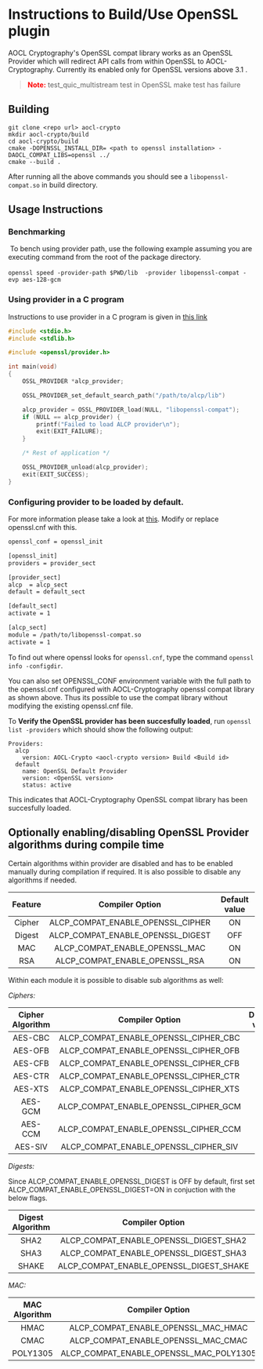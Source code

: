 # Instructions to Build/Use OpenSSL plugin
AOCL Cryptography's OpenSSL compat library works as an OpenSSL Provider which will redirect API calls from within OpenSSL to AOCL-Cryptography. Currently its enabled only for OpenSSL versions above 3.1 .
 
> <span style="color:red">__Note:__</span> test_quic_multistream test in OpenSSL make test has failure

## Building

```
git clone <repo url> aocl-crypto
mkdir aocl-crypto/build
cd aocl-crypto/build
cmake -DOPENSSL_INSTALL_DIR= <path to openssl installation> -DAOCL_COMPAT_LIBS=openssl ../
cmake --build .
```

After running all the above commands you should see a `libopenssl-compat.so` in build directory.

## Usage Instructions

### Benchmarking
​   To bench using provider path, use the following example assuming you are executing command from the root of the package directory.

​	```openssl speed -provider-path $PWD/lib  -provider libopenssl-compat -evp aes-128-gcm```

### Using provider in a C program

Instructions to use provider in a C program is given in [this link](https://github.com/openssl/openssl/blob/master/README-PROVIDERS.md)

```c
#include <stdio.h>
#include <stdlib.h>

#include <openssl/provider.h>

int main(void)
{
    OSSL_PROVIDER *alcp_provider;

	OSSL_PROVIDER_set_default_search_path("/path/to/alcp/lib")

    alcp_provider = OSSL_PROVIDER_load(NULL, "libopenssl-compat");
    if (NULL == alcp_provider) {
        printf("Failed to load ALCP provider\n");
        exit(EXIT_FAILURE);
    }

    /* Rest of application */

    OSSL_PROVIDER_unload(alcp_provider);
    exit(EXIT_SUCCESS);
}
```
### Configuring provider to be loaded by default.

For more information please take a look at [this](https://www.openssl.org/docs/manmaster/man5/config.html). Modify or replace openssl.cnf with this. 

```sh
openssl_conf = openssl_init

[openssl_init]
providers = provider_sect

[provider_sect]
alcp  = alcp_sect
default = default_sect

[default_sect]
activate = 1

[alcp_sect]
module = /path/to/libopenssl-compat.so
activate = 1
```

To find out where openssl looks for `openssl.cnf`, type the command ```openssl info -configdir```.

You can also set OPENSSL_CONF environment variable with the full path to the openssl.cnf configured with AOCL-Cryptography openssl compat library as shown above. Thus its possible to use the compat library without modifying the existing openssl.cnf file.

To **Verify the OpenSSL provider has been succesfully loaded**, run ```openssl list -providers``` which should show the following output:

```
Providers:
  alcp
    version: AOCL-Crypto <aocl-crypto version> Build <Build id>
  default
    name: OpenSSL Default Provider
    version: <OpenSSL version>
    status: active
```
This indicates that AOCL-Cryptography OpenSSL compat library has been succesfully loaded.

## Optionally enabling/disabling OpenSSL Provider algorithms during compile time

Certain algorithms within provider are disabled and has to be enabled manually during compilation if required. It is also possible to disable any algorithms if needed.

Feature | Compiler Option|Default value|
:------:|:--------------:|:-----------:|
|Cipher|ALCP_COMPAT_ENABLE_OPENSSL_CIPHER|ON|
|Digest|ALCP_COMPAT_ENABLE_OPENSSL_DIGEST|OFF|
|MAC   |ALCP_COMPAT_ENABLE_OPENSSL_MAC   |ON|
|RSA   | ALCP_COMPAT_ENABLE_OPENSSL_RSA  |ON|

Within each module it is possible to disable sub algorithms as well:

*Ciphers:*

Cipher Algorithm | Compiler Option|Default value|
:------:|:--------------:|:-----------:|
|AES-CBC|ALCP_COMPAT_ENABLE_OPENSSL_CIPHER_CBC|OFF|
|AES-OFB|ALCP_COMPAT_ENABLE_OPENSSL_CIPHER_OFB|ON|
|AES-CFB|ALCP_COMPAT_ENABLE_OPENSSL_CIPHER_CFB|ON|
|AES-CTR|ALCP_COMPAT_ENABLE_OPENSSL_CIPHER_CTR|ON|
|AES-XTS|ALCP_COMPAT_ENABLE_OPENSSL_CIPHER_XTS|ON|
|AES-GCM|ALCP_COMPAT_ENABLE_OPENSSL_CIPHER_GCM|ON|
|AES-CCM|ALCP_COMPAT_ENABLE_OPENSSL_CIPHER_CCM|OFF|
|AES-SIV|ALCP_COMPAT_ENABLE_OPENSSL_CIPHER_SIV|ON|

*Digests:*

Since ALCP_COMPAT_ENABLE_OPENSSL_DIGEST is OFF by default, first set ALCP_COMPAT_ENABLE_OPENSSL_DIGEST=ON in conjuction with the below flags.

Digest Algorithm | Compiler Option|Default value|
:------:|:--------------:|:-----------:|
|SHA2|ALCP_COMPAT_ENABLE_OPENSSL_DIGEST_SHA2|ON|
|SHA3|ALCP_COMPAT_ENABLE_OPENSSL_DIGEST_SHA3|ON|
|SHAKE|ALCP_COMPAT_ENABLE_OPENSSL_DIGEST_SHAKE|ON|

*MAC:*

MAC Algorithm | Compiler Option|Default value|
:------:|:--------------:|:-----------:|
|HMAC|ALCP_COMPAT_ENABLE_OPENSSL_MAC_HMAC|OFF|
|CMAC|ALCP_COMPAT_ENABLE_OPENSSL_MAC_CMAC|ON|
|POLY1305|ALCP_COMPAT_ENABLE_OPENSSL_MAC_POLY1305|ON|
